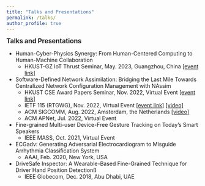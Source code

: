 ```yaml
---
title: "Talks and Presentations"
permalink: /talks/
author_profile: true
---
```


<!-- {% if site.talkmap_link == true %}

<p style="text-decoration:underline;"><a href="/talkmap.html">See a map of all the places I've given a talk!</a></p>

{% endif %}

{% for post in site.talks reversed %}
{% include archive-single-talk.html %}
{% endfor %} -->

<big>**Talks and Presentations**</big>

- Human-Cyber-Physics Synergy: From Human-Centered Computing to Human-Machine Collaboration
  - HKUST-GZ IoT Thrust Seminar, May. 2023, Guangzhou, China [[event link]](https://mp.weixin.qq.com/s/hUb2uVfda-0A5nfbE5oLWw)
- Software-Defined Network Assimilation: Bridging the Last Mile Towards Centralized Network Configuration Management with NAssim
  - HKUST CSE Award Papers Seminar, Nov. 2022, Virtual Event [[event link]](https://calendar.hkust.edu.hk/events/computer-science-and-engineering-award-papers-online-seminar)
  - IETF 115 (RTGWG), Nov. 2022, Virtual Event [[event link]](https://datatracker.ietf.org/doc/agenda-115-rtgwg/) [[video]](https://www.youtube.com/watch?v=d7KYdd1XX8w&list=PLC86T-6ZTP5ji_vvPbmRjTek-OvYffv7a&index=115&ab_channel=IETF-InternetEngineeringTaskForce)
  - ACM SIGCOMM, Aug. 2022, Amsterdam, the Netherlands [[video]](https://www.youtube.com/watch?v=9wmZFbLiDC0&ab_channel=ACMSIGCOMM)
  - ACM APNet, Jul. 2022, Virtual Event
- Fine-grained Multi-user Device-Free Gesture Tracking on Today’s Smart Speakers
  - IEEE MASS, Oct. 2021, Virtual Event
- ECGadv: Generating Adversarial Electrocardiogram to Misguide Arrhythmia Classification System
  - AAAI, Feb. 2020, New York, USA
- DriveSafe Inspector: A Wearable-Based Fine-Grained Technique for Driver Hand Position Detectionß
  - IEEE Globecom, Dec. 2018, Abu Dhabi, UAE
